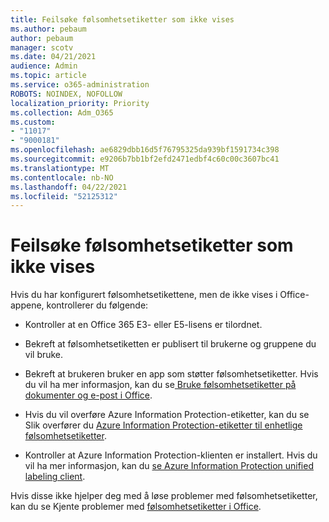 ```yaml
---
title: Feilsøke følsomhetsetiketter som ikke vises
ms.author: pebaum
author: pebaum
manager: scotv
ms.date: 04/21/2021
audience: Admin
ms.topic: article
ms.service: o365-administration
ROBOTS: NOINDEX, NOFOLLOW
localization_priority: Priority
ms.collection: Adm_O365
ms.custom:
- "11017"
- "9000181"
ms.openlocfilehash: ae6829dbb16d5f76795325da939bf1591734c398
ms.sourcegitcommit: e9206b7bb1bf2efd2471edbf4c60c00c3607bc41
ms.translationtype: MT
ms.contentlocale: nb-NO
ms.lasthandoff: 04/22/2021
ms.locfileid: "52125312"
---
```

# <a name="troubleshoot-sensitivity-labels-not-appearing"></a>Feilsøke følsomhetsetiketter som ikke vises

Hvis du har konfigurert følsomhetsetikettene, men de ikke vises i Office-appene, kontrollerer du følgende:

- Kontroller at en Office 365 E3- eller E5-lisens er tilordnet.

- Bekreft at følsomhetsetiketten er publisert til brukerne og gruppene du vil bruke.

- Bekreft at brukeren bruker en app som støtter følsomhetsetiketter. Hvis du vil ha mer informasjon, kan du se[ Bruke følsomhetsetiketter på dokumenter og e-post i Office](https://go.microsoft.com/fwlink/?linkid=2106446).

- Hvis du vil overføre Azure Information Protection-etiketter, kan du se Slik overfører du [Azure Information Protection-etiketter til enhetlige følsomhetsetiketter](https://go.microsoft.com/fwlink/?linkid=2106056).

- Kontroller at Azure Information Protection-klienten er installert. Hvis du vil ha mer informasjon, kan du [se Azure Information Protection unified labeling client](https://go.microsoft.com/fwlink/?linkid=2106374).

Hvis disse ikke hjelper deg med å løse problemer med følsomhetsetiketter, kan du se Kjente problemer med [følsomhetsetiketter i Office](https://go.microsoft.com/fwlink/?linkid=2106447).